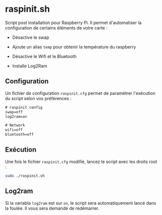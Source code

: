 # raspinit.sh

Script post installation pour Raspberry Pi. Il permet d'automatiser la configuration de certains éléments de votre carte :

- Désactive le swap

- Ajoute un alias `temp` pour obtenir la température du raspberry

- Désactive le Wifi et le Bluetooth

- Installe Log2Ram

## Configuration

Un fichier de configuration `raspinit.cfg` permet de paramétrer l'exécution du script selon vos préférences : 

```txt
# raspinit config
swap=off
log2ram=on

# Network
wifi=off
bluetooth=off
```

## Exécution

Une fois le fichier `raspinit.cfg` modifié, lancez le script avec les droits root :

```bash
sudo ./raspinit.sh
```

## Log2ram

Si la variabla `log2ram` est sur `on`, le script sera automatiquement lancé dans la foulée. Il vous sera demandé de redémarrer.
